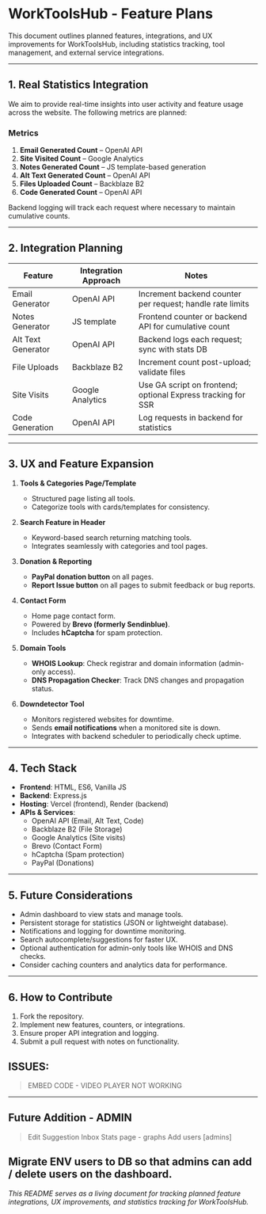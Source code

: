 # WorkToolsHub - Feature Plans

This document outlines planned features, integrations, and UX improvements for WorkToolsHub, including statistics tracking, tool management, and external service integrations.

---

## 1. Real Statistics Integration

We aim to provide real-time insights into user activity and feature usage across the website. The following metrics are planned:

### Metrics
1. **Email Generated Count** – OpenAI API  
2. **Site Visited Count** – Google Analytics  
3. **Notes Generated Count** – JS template-based generation  
4. **Alt Text Generated Count** – OpenAI API  
5. **Files Uploaded Count** – Backblaze B2  
6. **Code Generated Count** – OpenAI API  

Backend logging will track each request where necessary to maintain cumulative counts.

---

## 2. Integration Planning

| Feature | Integration Approach | Notes |
|---------|-------------------|------|
| Email Generator | OpenAI API | Increment backend counter per request; handle rate limits |
| Notes Generator | JS template | Frontend counter or backend API for cumulative count |
| Alt Text Generator | OpenAI API | Backend logs each request; sync with stats DB |
| File Uploads | Backblaze B2 | Increment count post-upload; validate files |
| Site Visits | Google Analytics | Use GA script on frontend; optional Express tracking for SSR |
| Code Generation | OpenAI API | Log requests in backend for statistics |

---

## 3. UX and Feature Expansion

1. **Tools & Categories Page/Template**
   - Structured page listing all tools.
   - Categorize tools with cards/templates for consistency.

2. **Search Feature in Header**
   - Keyword-based search returning matching tools.
   - Integrates seamlessly with categories and tool pages.

3. **Donation & Reporting**
   - **PayPal donation button** on all pages.
   - **Report Issue button** on all pages to submit feedback or bug reports.

4. **Contact Form**
   - Home page contact form.
   - Powered by **Brevo (formerly Sendinblue)**.
   - Includes **hCaptcha** for spam protection.

5. **Domain Tools**
   - **WHOIS Lookup**: Check registrar and domain information (admin-only access).  
   - **DNS Propagation Checker**: Track DNS changes and propagation status.  

6. **Downdetector Tool**
   - Monitors registered websites for downtime.
   - Sends **email notifications** when a monitored site is down.
   - Integrates with backend scheduler to periodically check uptime.

---

## 4. Tech Stack

- **Frontend**: HTML, ES6, Vanilla JS  
- **Backend**: Express.js  
- **Hosting**: Vercel (frontend), Render (backend)  
- **APIs & Services**:
  - OpenAI API (Email, Alt Text, Code)
  - Backblaze B2 (File Storage)
  - Google Analytics (Site visits)
  - Brevo (Contact Form)
  - hCaptcha (Spam protection)
  - PayPal (Donations)

---

## 5. Future Considerations

- Admin dashboard to view stats and manage tools.
- Persistent storage for statistics (JSON or lightweight database).
- Notifications and logging for downtime monitoring.
- Search autocomplete/suggestions for faster UX.
- Optional authentication for admin-only tools like WHOIS and DNS checks.
- Consider caching counters and analytics data for performance.

---

## 6. How to Contribute

1. Fork the repository.  
2. Implement new features, counters, or integrations.  
3. Ensure proper API integration and logging.  
4. Submit a pull request with notes on functionality.


## ISSUES: 
 > EMBED CODE - VIDEO PLAYER NOT WORKING 
---
## Future Addition - ADMIN
 > Edit Suggestion Inbox
 > Stats page - graphs 
 > Add users [admins]
## Migrate ENV users to DB so that admins can add / delete users on the dashboard. 


*This README serves as a living document for tracking planned feature integrations, UX improvements, and statistics tracking for WorkToolsHub.*
